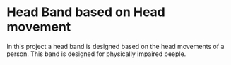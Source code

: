 # Head Band based on Head movement

In this project a head band is designed based on the head movements of a person.
This band is designed for physically impaired peeple.
